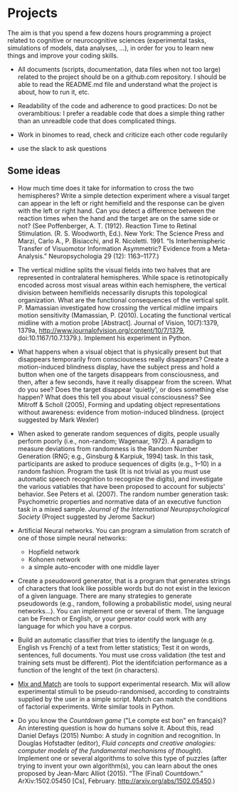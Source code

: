 Projects
========

The aim is that you spend a few dozens hours programming a project related to cognitive or neurocognitive sciences (experimental tasks, simulations of models, data analyses, ...), in order for you to learn new things and improve your coding skills.


* All documents (scripts, documentation, data files when not too large) related to the project should be on a github.com repository. I should be able to read the README.md file and understand what the project is about, how to run it, etc.

* Readability of the code and adherence to good practices: Do not be overambitious: I prefer a readable code that does a simple thing rather than an unreadble code that does complicated things. 

* Work in binomes to read, check and criticize each other code regularily

* use the slack to ask questions


## Some ideas


* How much time does it take for information to cross the two hemispheres? Write a simple detection experiment where a visual target can appear in the left or right hemifield and the response can be given with the left or right hand. Can you detect a difference between the reaction times when the hand and the target are on the same side or not? (See  Poffenberger, A. T. (1912). Reaction Time to Retinal Stimulation. (R. S. Woodworth, Ed.). New York: The Science Press and Marzi, Carlo A., P. Bisiacchi, and R. Nicoletti. 1991. “Is Interhemispheric Transfer of Visuomotor Information Asymmetric? Evidence from a Meta-Analysis.” Neuropsychologia 29 (12): 1163–1177.) 

* The vertical midline splits the visual fields into two halves that are represented in contralateral hemispheres. While space is retinotopically encoded across most visual areas within each hemisphere, the vertical division between hemifields necessarily disrupts this topological organization. What are the functional consequences of the vertical split. P. Mamassian investigated how crossing the vertical midline impairs motion sensitivity (Mamassian, P. (2010). Locating the functional vertical midline with a motion probe [Abstract]. Journal of Vision, 10(7):1379, 1379a, http://www.journalofvision.org/content/10/7/1379, doi:10.1167/10.7.1379.). Implement his experiment in Python.

* What happens when a visual object that is physically present but that disappears temporarily from consciousness really disappears? Create a motion-induced blindness display, have the subject press and hold a button when one of the targets disappears from consciousness, and then, after a few seconds, have it really disappear from the screen. What do you see? Does the target disappear 'quietly', or does something else happen? What does this tell you about visual consciousness? See Mitroff & Scholl (2005), Forming and updating object representations without awareness: evidence from motion-induced blindness. (project suggested by Mark Wexler)

*  When asked to generate random sequences of digits, people usually perform
poorly (i.e., non-random; Wagenaar, 1972). A paradigm to measure deviations from
randomness is the Random Number Generation (RNG; e.g., Ginsburg & Karpiuk, 1994)
task. In this task, participants are asked to produce sequences of digits (e.g.,
1–10) in a random fashion. Program the task (It is not trivial as you must use automatic speech recognition to recognize the digits), and investigate the various vatiables that have been proposed to account for subjects' behavior. See Peters et al. (2007). The random number generation task: Psychometric
properties and normative data of an executive function task in a mixed sample. _Journal of the International Neuropsychological Society_ (Project suggested by Jerome Sackur)

* Artificial Neural networks. You can program a simulation from scratch of one of those simple neural networks:
   - Hopfield network
   - Kohonen network
   - a simple auto-encoder with one middle layer


* Create a pseudoword generator, that is a program that generates strings of characters that look like possible words but do not exist in the lexicon of a given language. There are many strategies to generate pseudowords (e.g., random, following a probabilistic model, using neural networks...). You can implement one or several of them. The language can be French or English, or your generator could work with any language for which you have a corpus.

* Build an automatic classifier that tries to identify the language (e.g. English vs French) of a text from letter statistics; Test it on words, sentences, full documents. You must use cross validation (the test and training sets must be different). Plot the identifciation performance as a function of the lenght of the text (in characters). 

* [Mix and Match]( http://www.mrc-cbu.cam.ac.uk/people/maarten-van-casteren/mixandmatch/) are tools to support experimental research. Mix will allow experimental stimuli to be pseudo-randomised, according to constraints supplied by the user in a simple script. Match can match the conditions of factorial experiments. Write similar tools in Python.

* Do you know the _Countdown game_ ("Le compte est bon" en français)? An interesting question is how do humans solve it. About this, read Daniel Defays (2015)  Numbo:  A  study  in  cognition  and  recognition. In  Douglas  Hofstadter (editor), _Fluid concepts and creative analogies:  computer models of the fundamental mechanisms of thought_). Implement one or several algorithms to solve this type of puzzles (after trying to invent your own algorithm(s), you can learn about the ones proposed by Jean-Marc Alliot (2015). “The (Final) Countdown.” ArXiv:1502.05450 [Cs], February. http://arxiv.org/abs/1502.05450.)
 
